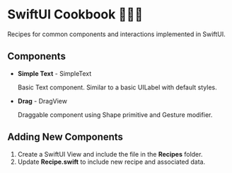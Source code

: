 # SwiftUI Cookbook 👨🏻‍🍳
Recipes for common components and interactions implemented in SwiftUI.

## Components

- **Simple Text** - SimpleText

  Basic Text component. Similar to a basic UILabel with default styles.

- **Drag** - DragView

  Draggable component using Shape primitive and Gesture modifier.


## Adding New Components

1. Create a SwiftUI View and include the file in the **Recipes** folder.
2. Update **Recipe.swift** to include new recipe and associated data.
